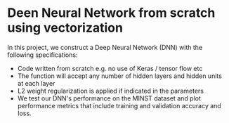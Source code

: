 # Deen Neural Network from scratch using vectorization

In this project, we construct a Deep Neural Network (DNN) with the following specifications: 

- Code written from scratch e.g. no use of Keras / tensor flow etc
- The function will accept any number of hidden layers and hidden units at each layer
- L2 weight regularization is applied if indicated in the parameters
- We test our DNN's performance on the MINST dataset and plot performance metrics that include training and validation accuracy and loss. 

